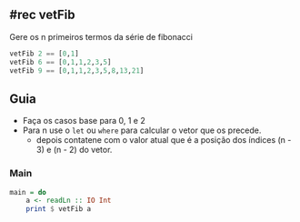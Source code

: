## #rec vetFib

Gere os n primeiros termos da série de fibonacci

```hs
vetFib 2 == [0,1]
vetFib 6 == [0,1,1,2,3,5]
vetFib 9 == [0,1,1,2,3,5,8,13,21]
```

## Guia
- Faça os casos base para 0, 1 e 2
- Para n use o `let` ou `where` para calcular o vetor que os precede.
    - depois contatene com o valor atual que é a posição dos índices (n - 3) e (n - 2) do vetor.

<!--MAIN_BEGIN-->
### Main
```hs
main = do
    a <- readLn :: IO Int
    print $ vetFib a

```
<!--MAIN_END-->
